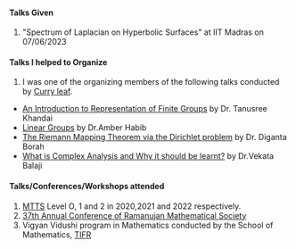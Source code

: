 #### Talks Given

1. "Spectrum of Laplacian on Hyperbolic Surfaces" at IIT Madras on 07/06/2023

#### Talks I helped to Organize
1.  I was one of the organizing members of the following talks conducted by [Curry leaf](https://sites.google.com/view/curryleaf/home?authuser=0).
- [An Introduction to Representation of Finite Groups](https://www.youtube.com/watch?v=akEw_0EUxOI) by Dr. Tanusree Khandai
- [Linear Groups](https://www.youtube.com/watch?v=gvqavmcwWQI) by Dr.Amber Habib
- [The Riemann Mapping Theorem via the Dirichlet problem](https://www.youtube.com/watch?v=fsbfG7lugnw) by Dr. Diganta Borah
- [What is Complex Analysis and Why it should be learnt?](https://www.youtube.com/watch?v=gKCfH13r4xg) by Dr.Vekata Balaji

  
#### Talks/Conferences/Workshops attended
1. [MTTS](https://mtts.org.in/) Level O, 1 and 2 in 2020,2021 and 2022 respectively. 
2. [37th Annual Conference of Ramanujan Mathematical Society](https://drive.google.com/file/d/1xtzSNbDHp97hJKX9Filv6tGQo63WE6-A/preview?pli=1)
3. Vigyan Vidushi program in Mathematics conducted by the School of Mathematics, [TIFR](https://www.tifr.res.in/)
